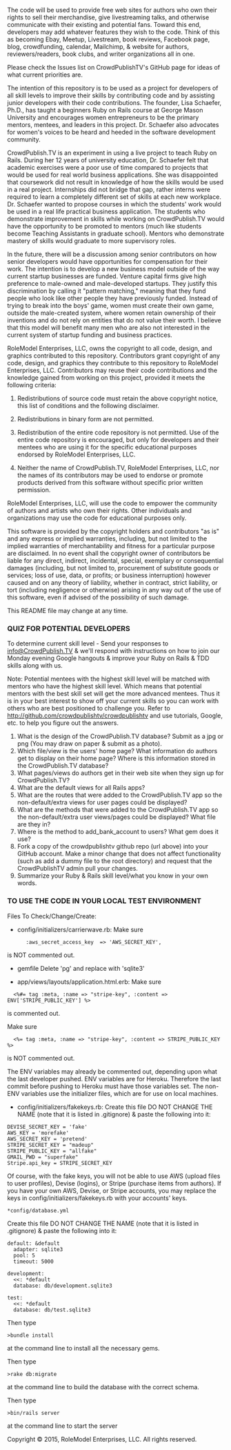 The code will be used to provide free web sites for authors who own their rights to sell their merchandise, give livestreaming talks, and otherwise communicate with their existing and potential fans. Toward this end, developers may add whatever features they wish to the code. Think of this as becoming Ebay, Meetup, Livestream, book reviews, Facebook page, blog, crowdfunding, calendar, Mailchimp, & website for authors, reviewers/readers, book clubs, and writer organizations all in one.

Please check the Issues list on CrowdPublishTV's GitHub page for ideas of what current priorities are. 

The intention of this repository is to be used as a project for developers of all skill levels to improve their skills by contributing code and by assisting junior developers with their code contributions. The founder, Lisa Schaefer, Ph.D., has taught a beginners Ruby on Rails course at George Mason University and encourages women entrepreneurs to be the primary mentors, mentees, and leaders in this project. Dr. Schaefer also advocates for women's voices to be heard and heeded in the software development community.

CrowdPublish.TV is an experiment in using a live project to teach Ruby on Rails. During her 12 years of university education, Dr. Schaefer felt that academic exercises were a poor use of time compared to projects that would be used for real world business applications. She was disappointed that coursework did not result in knowledge of how the skills would be used in a real project. Internships did not bridge that gap, rather interns were required to learn a completely different set of skills at each new workplace. Dr. Schaefer wanted to propose courses in which the students' work would be used in a real life practical business application. The students who demonstrate improvement in skills while working on CrowdPublish.TV would have the opportunity to be promoted to mentors (much like students become Teaching Assistants in graduate school). Mentors who demonstrate mastery of skills would graduate to more supervisory roles.

In the future, there will be a discussion among senior contributors on how senior developers would have opportunities for compensation for their work. The intention is to develop a new business model outside of the way current startup businesses are funded. Venture capital firms give high preference to male-owned and male-developed startups. They justify this discrimination by calling it "pattern matching," meaning that they fund people who look like other people they have previously funded. Instead of trying to break into the boys' game, women must create their own game, outside the male-created system, where women retain ownership of their inventions and do not rely on entities that do not value their worth. I believe that this model will benefit many men who are also not interested in the current system of startup funding and business practices.

RoleModel Enterprises, LLC, owns the copyright to all code, design, and graphics contributed to this repository. Contributors grant copyright of any code, design, and graphics they contribute to this repository to RoleModel Enterprises, LLC. Contributors may reuse their code contributions and the knowledge gained from working on this project, provided it meets the following criteria:

1. Redistributions of source code must retain the above copyright notice, this list of conditions and the following disclaimer.

2. Redistributions in binary form are not permitted.

3. Redistribution of the entire code repository is not permitted. Use of the entire code repository is encouraged, but only for developers and their mentees who are using it for the specific educational purposes endorsed by RoleModel Enterprises, LLC.

4. Neither the name of CrowdPublish.TV, RoleModel Enterprises, LLC, nor the names of its contributors may be used to endorse or promote products derived from this software without specific prior written permission.

RoleModel Enterprises, LLC, will use the code to empower the community of authors and artists who own their rights. Other individuals and organizations may use the code for educational purposes only. 

This software is provided by the copyright holders and contributors "as is" and any express or implied warranties, including, but not limited to the implied warranties of merchantability and fitness for a particular purpose are disclaimed. In no event shall the copyright owner of contributors be liable for any direct, indirect, incidental, special, exemplary or consequential damages (including, but not limited to, procurement of substitute goods or services; loss of use, data, or profits; or business interruption) however caused and on any theory of liability, whether in contract, strict liability, or tort (including negligence or otherwise) arising in any way out of the use of this software, even if advised of the possibility of such damage.
 
This README file may change at any time.



### QUIZ FOR POTENTIAL DEVELOPERS
To determine current skill level -
Send your responses to info@CrowdPublish.TV & we'll respond with instructions on how to join our Monday evening Google hangouts & improve your Ruby on Rails & TDD skills along with us.

Note: Potential mentees with the highest skill level will be matched with mentors who have the highest skill level. Which means that potential mentors with the best skill set will get the more advanced mentees. Thus it is in your best interest to show off your current skills so you can work with others who are best positioned to challenge you. Refer to http://github.com/crowdpublishtv/crowdpublishtv and use tutorials, Google, etc. to help you figure out the answers. 

1. What is the design of the CrowdPublish.TV database? Submit as a jpg or png (You may draw on paper & submit as a photo).
2. Which file/view is the users' home page? What information do authors get to display on their home page? Where is this information stored in the CrowdPublish.TV database? 
3. What pages/views do authors get in their web site when they sign up for CrowdPublish.TV? 
4. What are the default views for all Rails apps? 
5. What are the routes that were added to the CrowdPublish.TV app so the non-default/extra views for user pages could be displayed? 
6. What are the methods that were added to the CrowdPublish.TV app so the non-default/extra user views/pages could be displayed? What file are they in? 
7. Where is the method to add_bank_account to users? What gem does it use? 
8. Fork a copy of the crowdpublishtv github repo (url above) into your GitHub account. Make a minor change that does not affect functionality (such as add a dummy file to the root directory) and request that the CrowdPublishTV admin pull your changes.  
9. Summarize your Ruby & Rails skill level/what you know in your own words.


### TO USE THE CODE IN YOUR LOCAL TEST ENVIRONMENT

Files To Check/Change/Create: 

* config/initializers/carrierwave.rb: 
Make sure
```      :aws_access_key_id      => 'AWS_KEY', 
      :aws_secret_access_key  => 'AWS_SECRET_KEY',
```
is NOT commented out.

* gemfile
Delete 'pg' and replace with 'sqlite3'

* app/views/layouts/application.html.erb: 
Make sure
```
  <%#= tag :meta, :name => "stripe-key", :content => ENV['STRIPE_PUBLIC_KEY'] %>
```
is commented out.

Make sure
```
  <%= tag :meta, :name => "stripe-key", :content => STRIPE_PUBLIC_KEY %>
```
is NOT commented out.

The ENV variables may already be commented out, depending upon what the last developer pushed. ENV variables are for Heroku. Therefore the last commit before pushing to Heroku must have those variables set. The non-ENV variables use the initializer files, which are for use on local machines. 

* config/initializers/fakekeys.rb: 
Create this file DO NOT CHANGE THE NAME (note that it is listed in .gitignore) & paste the following into it:

```
DEVISE_SECRET_KEY = 'fake'
AWS_KEY = 'morefake'
AWS_SECRET_KEY = 'pretend' 
STRIPE_SECRET_KEY = "madeup"
STRIPE_PUBLIC_KEY = "allfake"
GMAIL_PWD = "superfake"
Stripe.api_key = STRIPE_SECRET_KEY
```

Of course, with the fake keys, you will not be able to use AWS (upload files to user profiles), Devise (logins), or Stripe (purchase items from authors). If you have your own AWS, Devise, or Stripe accounts, you may replace the keys in config/initializers/fakekeys.rb with your accounts' keys. 

```
*config/database.yml
```

Create this file DO NOT CHANGE THE NAME (note that it is listed in .gitignore) & paste the following into it:

```
default: &default
  adapter: sqlite3
  pool: 5
  timeout: 5000

development:
  <<: *default
  database: db/development.sqlite3

test:
  <<: *default
  database: db/test.sqlite3
```

Then type
```
>bundle install
```
at the command line to install all the necessary gems.

Then type
```
>rake db:migrate
```
at the command line to build the database with the correct schema.

Then type
```
>bin/rails server
```
at the command line to start the server

Copyright &copy; 2015, RoleModel Enterprises, LLC. All rights reserved.